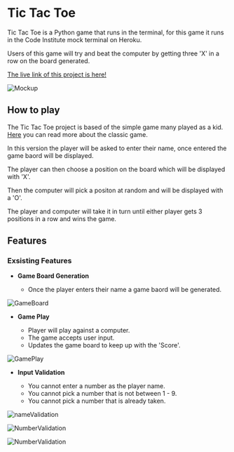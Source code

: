 # Tic Tac Toe 

Tic Tac Toe is a Python game that runs in the terminal, for this game it runs in the Code Institute mock terminal on Heroku.

Users of this game will try and beat the computer by getting three 'X' in a row on the board generated.

[The live link of this project is here!](https://will-tic-tac-toe-d058da233205.herokuapp.com/)

![Mockup](https://github.com/Willr-hawkins/tic-tac-toe/assets/148203271/1bd14d64-287d-4c08-963d-e20071213091)

## How to play

The Tic Tac Toe project is based of the simple game many played as a kid. [Here](https://en.wikipedia.org/wiki/Tic-tac-toe) you can read more about the classic game.

In this version the player will be asked to enter their name, once entered the game baord will be displayed.

The player can then choose a position on the board which will be displayed with 'X'.

Then the computer will pick a positon at random and will be displayed with a 'O'.

The player and computer will take it in turn until either player gets 3 positions in a row and wins the game.

## Features

### Exsisting Features

- __Game Board Generation__

    - Once the player enters their name a game baord will be generated.

![GameBoard](https://github.com/Willr-hawkins/tic-tac-toe/assets/148203271/5ff15a89-0ee2-4d8a-82f8-5492d43fb87d)

- __Game Play__

    - Player will play against a computer.
    - The game accepts user input.
    - Updates the game board to keep up with the 'Score'.

![GamePlay](https://github.com/Willr-hawkins/tic-tac-toe/assets/148203271/f32e0f58-3cd1-4b40-8b0a-5207867b42be)

- __Input Validation__

    - You cannot enter a number as the player name.
    - You cannot pick a number that is not between 1 - 9.
    - You cannot pick a number that is already taken.

![nameValidation](https://github.com/Willr-hawkins/tic-tac-toe/assets/148203271/925ab16a-bd25-4564-92ea-228f46a1eee2)

![NumberValidation](https://github.com/Willr-hawkins/tic-tac-toe/assets/148203271/8e4fbfac-5092-4263-b5a9-064b8213bf5a)

![NumberValidation](https://github.com/Willr-hawkins/tic-tac-toe/assets/148203271/b6102679-36d7-45da-9a20-b33cbc88f468)